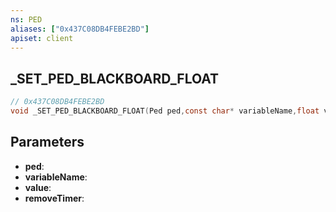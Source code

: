 ```yaml
---
ns: PED
aliases: ["0x437C08DB4FEBE2BD"]
apiset: client
---
```

## _SET_PED_BLACKBOARD_FLOAT

```c
// 0x437C08DB4FEBE2BD
void _SET_PED_BLACKBOARD_FLOAT(Ped ped,const char* variableName,float value,int removeTimer);
```


## Parameters
* **ped**:
* **variableName**:
* **value**:
* **removeTimer**:



